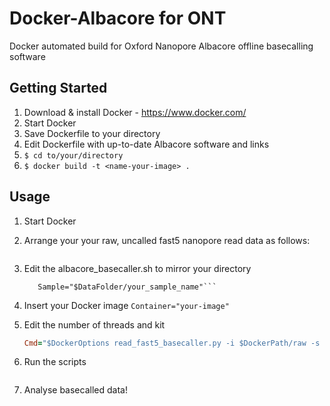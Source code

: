 # Docker-Albacore for ONT
Docker automated build for Oxford Nanopore Albacore offline basecalling software

## Getting Started

1. Download & install Docker - https://www.docker.com/
2. Start Docker
3. Save Dockerfile to your directory
4. Edit Dockerfile with up-to-date Albacore software and links
5. ```$ cd to/your/directory```
6. ```$ docker build -t <name-your-image> .```

## Usage

1. Start Docker
2. Arrange your your raw, uncalled fast5 nanopore read data as follows:
    ```~/usr/data/your_sample_name/raw
    ``` 
    
3. Edit the albacore_basecaller.sh to mirror your directory
    ```DataFolder="~/data/"
       Sample="$DataFolder/your_sample_name"``` 
    
4. Insert your Docker image 
	```Container="your-image"```
    
5. Edit the number of threads and kit </br>
	```ruby
	Cmd="$DockerOptions read_fast5_basecaller.py -i $DockerPath/raw -s $DockerPath/basecalled -t <# of threads> -c <you-kit>"
	```
    
6. Run the scripts 
	```./albacore_basecaller.sh
	```
    
7. Analyse basecalled data!
